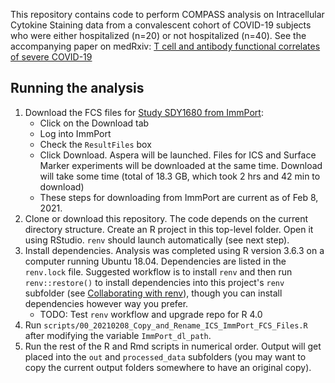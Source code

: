 This repository contains code to perform COMPASS analysis on Intracellular Cytokine Staining data from a convalescent cohort of COVID-19 subjects who were either hospitalized (n=20) or not hospitalized (n=40). See the accompanying paper on medRxiv: [T cell and antibody functional correlates of severe COVID-19](https://www.medrxiv.org/content/10.1101/2020.11.25.20235150v1)   

## Running the analysis  

1. Download the FCS files for [Study SDY1680 from ImmPort](https://www.immport.org/shared/study/SDY1680):  
    - Click on the Download tab  
    - Log into ImmPort  
    - Check the `ResultFiles` box  
    - Click Download. Aspera will be launched. Files for ICS and Surface Marker experiments will be downloaded at the same time. Download will take some time (total of 18.3 GB, which took 2 hrs and 42 min to download)  
    - These steps for downloading from ImmPort are current as of Feb 8, 2021.
2. Clone or download this repository. The code depends on the current directory structure. Create an R project in this top-level folder. Open it using RStudio. `renv` should launch automatically (see next step).    
3. Install dependencies. Analysis was completed using R version 3.6.3 on a computer running Ubuntu 18.04. Dependencies are listed in the `renv.lock` file. Suggested workflow is to install `renv` and then run `renv::restore()` to install dependencies into this project's `renv` subfolder (see [Collaborating with renv](https://rstudio.github.io/renv/articles/collaborating.html)), though you can install dependencies however way you prefer.  
    - TODO: Test `renv` workflow and upgrade repo for R 4.0  
4. Run `scripts/00_20210208_Copy_and_Rename_ICS_ImmPort_FCS_Files.R` after modifying the variable `ImmPort_dl_path`.  
5. Run the rest of the R and Rmd scripts in numerical order. Output will get placed into the `out` and `processed_data` subfolders (you may want to copy the current output folders somewhere to have an original copy).   